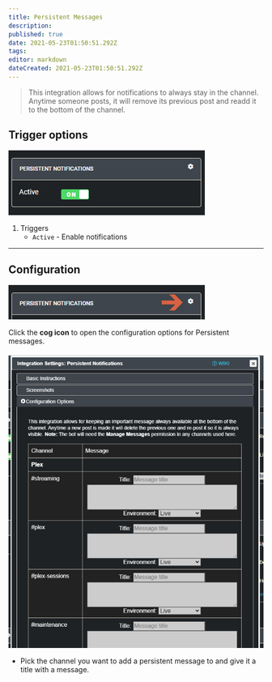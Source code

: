 ```yaml
---
title: Persistent Messages
description: 
published: true
date: 2021-05-23T01:50:51.292Z
tags: 
editor: markdown
dateCreated: 2021-05-23T01:50:51.292Z
---
```


> This integration allows for notifications to always stay in the channel. Anytime someone posts, it will remove its previous post and readd it to the bottom of the channel.

## Trigger options

![trigger-channels.png](/persistent/trigger-channels.png)

1. Triggers
    - `Active` - Enable notifications

---

## Configuration

![open-configuration.png](/persistent/open-configuration.png)

Click the **cog icon** to open the configuration options for Persistent messages.

![configuration.png](/persistent/configuration.png)

- Pick the channel you want to add a persistent message to and give it a title with a message.